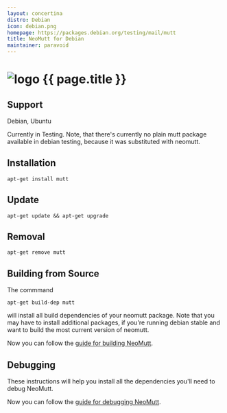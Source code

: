 ```yaml
---
layout: concertina
distro: Debian
icon: debian.png
homepage: https://packages.debian.org/testing/mail/mutt
title: NeoMutt for Debian
maintainer: paravoid
---
```


# ![logo](/images/distros/{{page.icon}}) {{ page.title }}

## Support <a class="offset" id="support"></a>

Debian, Ubuntu

Currently in Testing. Note, that there's currently no plain mutt package
available in debian testing, because it was substituted with neomutt.

## Installation <a class="offset" id="install"></a>

```reply
apt-get install mutt
```

## Update <a class="offset" id="update"></a>

```reply
apt-get update && apt-get upgrade
```
## Removal <a class="offset" id="remove"></a>

```reply
apt-get remove mutt
```

## Building from Source <a class="offset" id="build"></a>

The commmand

```reply
apt-get build-dep mutt
```

will install all build dependencies of your neomutt package. Note that you may
have to install additional packages, if you're running debian stable and want
to build the most current version of neomutt.

Now you can follow the [guide for building NeoMutt](/dev/build).

## Debugging <a class="offset" id="debug"></a>

These instructions will help you install all the dependencies you'll need to
debug NeoMutt.

Now you can follow the [guide for debugging NeoMutt](/dev/debug).

